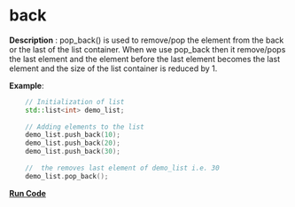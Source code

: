 # back

**Description** : pop_back() is used to remove/pop the element from the back or the last of the list container. When we use pop_back then it remove/pops the last element and the element before the last element becomes the last element and the size of the list container is reduced by 1.

**Example**:
```cpp
    // Initialization of list 
    std::list<int> demo_list; 
  
    // Adding elements to the list 
    demo_list.push_back(10); 
    demo_list.push_back(20); 
    demo_list.push_back(30); 
  
    //  the removes last element of demo_list i.e. 30
    demo_list.pop_back(); 

```
**[Run Code](https://rextester.com/FPWE25961)**
